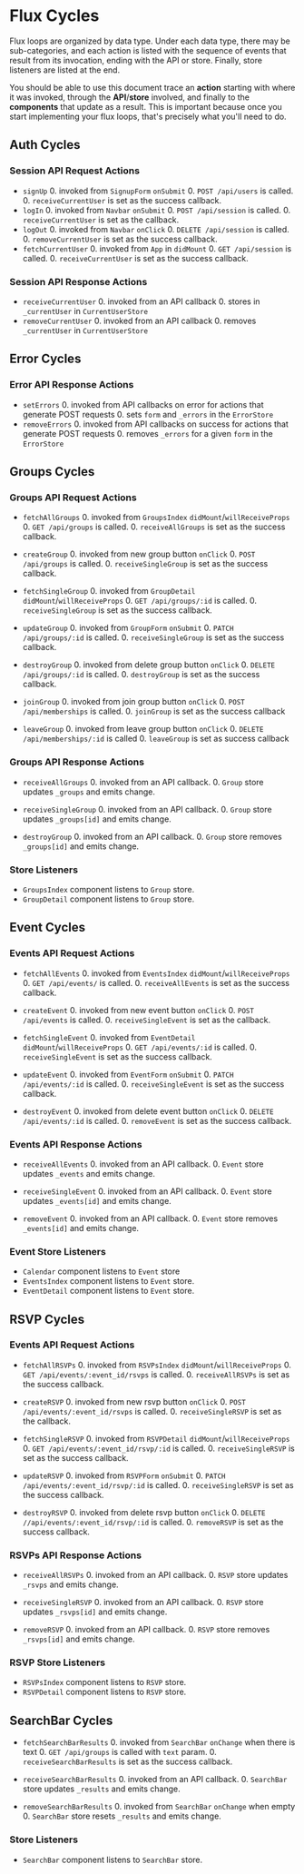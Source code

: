 # Flux Cycles

Flux loops are organized by data type. Under each data type, there may
be sub-categories, and each action is listed with the sequence of events
that result from its invocation, ending with the API or store. Finally,
store listeners are listed at the end.

You should be able to use this document trace an **action** starting
with where it was invoked, through the **API**/**store** involved, and
finally to the **components** that update as a result. This is important
because once you start implementing your flux loops, that's precisely
what you'll need to do.

## Auth Cycles

### Session API Request Actions

* `signUp`
  0. invoked from `SignupForm` `onSubmit`
  0. `POST /api/users` is called.
  0. `receiveCurrentUser` is set as the success callback.
* `logIn`
  0. invoked from `Navbar` `onSubmit`
  0. `POST /api/session` is called.
  0. `receiveCurrentUser` is set as the callback.
* `logOut`
  0. invoked from `Navbar` `onClick`
  0. `DELETE /api/session` is called.
  0. `removeCurrentUser` is set as the success callback.
* `fetchCurrentUser`
  0. invoked from `App` in `didMount`
  0. `GET /api/session` is called.
  0. `receiveCurrentUser` is set as the success callback.

### Session API Response Actions

* `receiveCurrentUser`
  0. invoked from an API callback
  0. stores in `_currentUser` in `CurrentUserStore`
* `removeCurrentUser`
  0. invoked from an API callback
  0. removes `_currentUser` in `CurrentUserStore`

## Error Cycles

### Error API Response Actions
* `setErrors`
  0. invoked from API callbacks on error for actions that generate POST requests
  0. sets `form` and `_errors` in the `ErrorStore`
* `removeErrors`
  0. invoked from API callbacks on success for actions that generate POST requests
  0. removes `_errors` for a given `form` in the `ErrorStore`

## Groups Cycles

### Groups API Request Actions

* `fetchAllGroups`
  0. invoked from `GroupsIndex` `didMount`/`willReceiveProps`
  0. `GET /api/groups` is called.
  0. `receiveAllGroups` is set as the success callback.

* `createGroup`
  0. invoked from new group button `onClick`
  0. `POST /api/groups` is called.
  0. `receiveSingleGroup` is set as the success callback.

* `fetchSingleGroup`
  0. invoked from `GroupDetail` `didMount`/`willReceiveProps`
  0. `GET /api/groups/:id` is called.
  0. `receiveSingleGroup` is set as the success callback.

* `updateGroup`
  0. invoked from `GroupForm` `onSubmit`
  0. `PATCH /api/groups/:id` is called.
  0. `receiveSingleGroup` is set as the success callback.

* `destroyGroup`
  0. invoked from delete group button `onClick`
  0. `DELETE /api/groups/:id` is called.
  0. `destroyGroup` is set as the success callback.

* `joinGroup`
  0. invoked from join group button `onClick`
  0. `POST /api/memberships` is called.
  0. `joinGroup` is set as the success callback

* `leaveGroup`
  0. invoked from leave group button `onClick`
  0. `DELETE /api/memberships/:id` is called
  0. `leaveGroup` is set as success callback

### Groups API Response Actions

* `receiveAllGroups`
  0. invoked from an API callback.
  0. `Group` store updates `_groups` and emits change.

* `receiveSingleGroup`
  0. invoked from an API callback.
  0. `Group` store updates `_groups[id]` and emits change.

* `destroyGroup`
  0. invoked from an API callback.
  0. `Group` store removes `_groups[id]` and emits change.

### Store Listeners

* `GroupsIndex` component listens to `Group` store.
* `GroupDetail` component listens to `Group` store.


## Event Cycles

### Events API Request Actions

* `fetchAllEvents`
  0. invoked from `EventsIndex` `didMount`/`willReceiveProps`
  0. `GET /api/events/` is called.
  0. `receiveAllEvents` is set as the success callback.

* `createEvent`
  0. invoked from new event button `onClick`
  0. `POST /api/events` is called.
  0. `receiveSingleEvent` is set as the callback.

* `fetchSingleEvent`
  0. invoked from `EventDetail` `didMount`/`willReceiveProps`
  0. `GET /api/events/:id` is called.
  0. `receiveSingleEvent` is set as the success callback.

* `updateEvent`
  0. invoked from `EventForm` `onSubmit`
  0. `PATCH /api/events/:id` is called.
  0. `receiveSingleEvent` is set as the success callback.

* `destroyEvent`
  0. invoked from delete event button `onClick`
  0. `DELETE /api/events/:id` is called.
  0. `removeEvent` is set as the success callback.

### Events API Response Actions

* `receiveAllEvents`
  0. invoked from an API callback.
  0. `Event` store updates `_events` and emits change.

* `receiveSingleEvent`
  0. invoked from an API callback.
  0. `Event` store updates `_events[id]` and emits change.

* `removeEvent`
  0. invoked from an API callback.
  0. `Event` store removes `_events[id]` and emits change.

### Event Store Listeners

* `Calendar`    component listens to `Event` store
* `EventsIndex` component listens to `Event` store.
* `EventDetail` component listens to `Event` store.

## RSVP Cycles

### Events API Request Actions
* `fetchAllRSVPs`
  0. invoked from `RSVPsIndex` `didMount`/`willReceiveProps`
  0. `GET /api/events/:event_id/rsvps` is called.
  0. `receiveAllRSVPs` is set as the success callback.

* `createRSVP`
  0. invoked from new rsvp button `onClick`
  0. `POST /api/events/:event_id/rsvps` is called.
  0. `receiveSingleRSVP` is set as the callback.

* `fetchSingleRSVP`
  0. invoked from `RSVPDetail` `didMount`/`willReceiveProps`
  0. `GET /api/events/:event_id/rsvp/:id` is called.
  0. `receiveSingleRSVP` is set as the success callback.

* `updateRSVP`
  0. invoked from `RSVPForm` `onSubmit`
  0. `PATCH /api/events/:event_id/rsvp/:id` is called.
  0. `receiveSingleRSVP` is set as the success callback.

* `destroyRSVP`
  0. invoked from delete rsvp button `onClick`
  0. `DELETE //api/events/:event_id/rsvp/:id` is called.
  0. `removeRSVP` is set as the success callback.

### RSVPs API Response Actions

* `receiveAllRSVPs`
  0. invoked from an API callback.
  0. `RSVP` store updates `_rsvps` and emits change.

* `receiveSingleRSVP`
  0. invoked from an API callback.
  0. `RSVP` store updates `_rsvps[id]` and emits change.

* `removeRSVP`
  0. invoked from an API callback.
  0. `RSVP` store removes `_rsvps[id]` and emits change.

### RSVP Store Listeners

* `RSVPsIndex` component listens to `RSVP` store.
* `RSVPDetail` component listens to `RSVP` store.

## SearchBar Cycles

* `fetchSearchBarResults`
  0. invoked from `SearchBar` `onChange` when there is text
  0. `GET /api/groups` is called with `text` param.
  0. `receiveSearchBarResults` is set as the success callback.

* `receiveSearchBarResults`
  0. invoked from an API callback.
  0. `SearchBar` store updates `_results` and emits change.

* `removeSearchBarResults`
  0. invoked from `SearchBar` `onChange` when empty
  0. `SearchBar` store resets `_results` and emits change.

### Store Listeners

* `SearchBar` component listens to `SearchBar` store.
